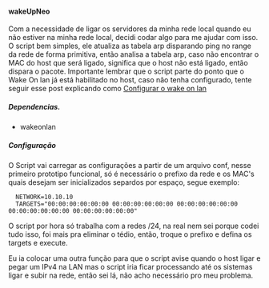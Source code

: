 #### wakeUpNeo
Com a necessidade de ligar os servidores da minha rede local quando eu não estiver na minha rede local, decidi codar algo para me ajudar com isso. 
O script bem simples, ele atualiza as tabela arp disparando ping no range da rede de forma primitiva, então analisa a tabela arp, caso não encontrar o MAC do host que será ligado, significa que o host não está ligado, então dispara o pacote. 
Importante lembrar que o script parte do ponto que o Wake On lan já está habilitado no host, caso não tenha configurado, tente seguir esse post explicando como [Configurar o wake on lan](http://diesec.sytes.net/configurando-wake-on-lan/)

##### Dependencias.
 - wakeonlan

##### Configuração
O Script vai carregar as configurações a partir de um arquivo conf, nesse primeiro prototipo funcional, só é necessário o prefixo da rede e os MAC's quais desejam ser inicializados separdos por espaço, segue exemplo:

```
  NETWORK=10.10.10
  TARGETS="00:00:00:00:00:00 00:00:00:00:00:00 00:00:00:00:00:00 00:00:00:00:00:00 00:00:00:00:00:00"
```

O script por hora só trabalha com a redes /24, na real nem sei porque codei tudo isso, foi mais pra eliminar o tédio, então, troque o prefixo e defina os targets e execute. 

Eu ia colocar uma outra função para que o script avise quando o host ligar e pegar um IPv4 na LAN mas o script iria ficar processando até os sistemas ligar e subir na rede, então sei lá, não acho necessário pro meu problema. 


